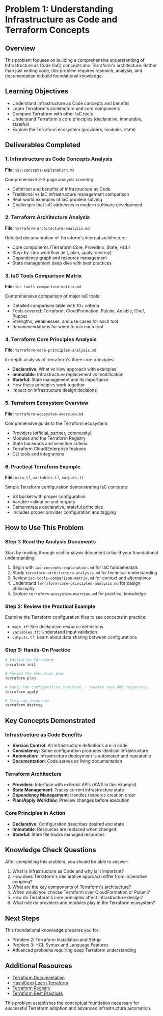 # Problem 1: Understanding Infrastructure as Code and Terraform Concepts

## Overview

This problem focuses on building a comprehensive understanding of Infrastructure as Code (IaC) concepts and Terraform's architecture. Rather than just writing code, this problem requires research, analysis, and documentation to build foundational knowledge.

## Learning Objectives

- Understand Infrastructure as Code concepts and benefits
- Learn Terraform's architecture and core components
- Compare Terraform with other IaC tools
- Understand Terraform's core principles (declarative, immutable, stateful)
- Explore the Terraform ecosystem (providers, modules, state)

## Deliverables Completed

### 1. Infrastructure as Code Concepts Analysis
**File**: `iac-concepts-explanation.md`

Comprehensive 2-3 page analysis covering:
- Definition and benefits of Infrastructure as Code
- Traditional vs IaC infrastructure management comparison
- Real-world examples of IaC problem solving
- Challenges that IaC addresses in modern software development

### 2. Terraform Architecture Analysis
**File**: `terraform-architecture-analysis.md`

Detailed documentation of Terraform's internal architecture:
- Core components (Terraform Core, Providers, State, HCL)
- Step-by-step workflow (init, plan, apply, destroy)
- Dependency graph and resource management
- State management deep dive with best practices

### 3. IaC Tools Comparison Matrix
**File**: `iac-tools-comparison-matrix.md`

Comprehensive comparison of major IaC tools:
- Detailed comparison table with 10+ criteria
- Tools covered: Terraform, CloudFormation, Pulumi, Ansible, Chef, Puppet
- Strengths, weaknesses, and use cases for each tool
- Recommendations for when to use each tool

### 4. Terraform Core Principles Analysis
**File**: `terraform-core-principles-analysis.md`

In-depth analysis of Terraform's three core principles:
- **Declarative**: What vs How approach with examples
- **Immutable**: Infrastructure replacement vs modification
- **Stateful**: State management and its importance
- How these principles work together
- Impact on infrastructure design decisions

### 5. Terraform Ecosystem Overview
**File**: `terraform-ecosystem-overview.md`

Comprehensive guide to the Terraform ecosystem:
- Providers (official, partner, community)
- Modules and the Terraform Registry
- State backends and selection criteria
- Terraform Cloud/Enterprise features
- CLI tools and integrations

### 6. Practical Terraform Example
**File**: `main.tf`, `variables.tf`, `outputs.tf`

Simple Terraform configuration demonstrating IaC concepts:
- S3 bucket with proper configuration
- Variable validation and outputs
- Demonstrates declarative, stateful principles
- Includes proper provider configuration and tagging

## How to Use This Problem

### Step 1: Read the Analysis Documents
Start by reading through each analysis document to build your foundational understanding:

1. Begin with `iac-concepts-explanation.md` for IaC fundamentals
2. Study `terraform-architecture-analysis.md` for technical understanding
3. Review `iac-tools-comparison-matrix.md` for context and alternatives
4. Understand `terraform-core-principles-analysis.md` for design philosophy
5. Explore `terraform-ecosystem-overview.md` for practical knowledge

### Step 2: Review the Practical Example
Examine the Terraform configuration files to see concepts in practice:
- `main.tf`: See declarative resource definitions
- `variables.tf`: Understand input validation
- `outputs.tf`: Learn about data sharing between configurations

### Step 3: Hands-On Practice
```bash
# Initialize Terraform
terraform init

# Review the execution plan
terraform plan

# Apply the configuration (optional - creates real AWS resources)
terraform apply

# Clean up resources
terraform destroy
```

## Key Concepts Demonstrated

### Infrastructure as Code Benefits
- **Version Control**: All infrastructure definitions are in code
- **Consistency**: Same configuration produces identical infrastructure
- **Automation**: Infrastructure deployment is automated and repeatable
- **Documentation**: Code serves as living documentation

### Terraform Architecture
- **Providers**: Interface with external APIs (AWS in this example)
- **State Management**: Tracks current infrastructure state
- **Dependency Management**: Handles resource creation order
- **Plan/Apply Workflow**: Preview changes before execution

### Core Principles in Action
- **Declarative**: Configuration describes desired end state
- **Immutable**: Resources are replaced when changed
- **Stateful**: State file tracks managed resources

## Knowledge Check Questions

After completing this problem, you should be able to answer:

1. What is Infrastructure as Code and why is it important?
2. How does Terraform's declarative approach differ from imperative scripting?
3. What are the key components of Terraform's architecture?
4. When would you choose Terraform over CloudFormation or Pulumi?
5. How do Terraform's core principles affect infrastructure design?
6. What role do providers and modules play in the Terraform ecosystem?

## Next Steps

This foundational knowledge prepares you for:
- Problem 2: Terraform Installation and Setup
- Problem 3: HCL Syntax and Language Features
- Advanced problems requiring deep Terraform understanding

## Additional Resources

- [Terraform Documentation](https://www.terraform.io/docs)
- [HashiCorp Learn Terraform](https://learn.hashicorp.com/terraform)
- [Terraform Registry](https://registry.terraform.io/)
- [Terraform Best Practices](https://www.terraform-best-practices.com/)

This problem establishes the conceptual foundation necessary for successful Terraform adoption and advanced infrastructure automation.
